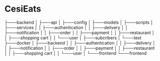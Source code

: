 
# CesiEats
├───backend
│   ├───api
│   ├───config
│   ├───models
│   ├───scripts
│   ├───services
│   │   ├───authentication
│   │   ├───delivery
│   │   ├───notification
│   │   ├───order
│   │   ├───payment
│   │   ├───restaurant
│   │   ├───shopping cart
│   │   └───user
│   ├───subcribers
│   └───test
├───docker
│   ├───backend
│   │   ├───authentication
│   │   ├───delivery
│   │   ├───notification
│   │   ├───order
│   │   ├───payment
│   │   ├───restaurant
│   │   ├───shopping cart
│   │   └───user
│   └───frontend
└───frontend
